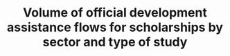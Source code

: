 ---
actual_indicator_available: USAID assistance for education development assistance
actual_indicator_available_description: "USAID programs are focused on: Improving\
  \ reading skills in primary schools; Strengthening higher education and workforce\
  \ development programs;Expanding access to education in regions witnessing crisis\
  \ and conflict;  and Fostering innovation in education through All Children Reading.\
  \ Variable            Label i4_b_1_total\tDevelopment assistance, total education\
  \ i4_b_1_basic\tDevelopment assistance, basic education i4_b_1_higher\tDevelopment\
  \ assistance, higher education"
computation_units: Dollar
data_non_statistical: false
date_metadata_updated: November 2016
date_of_national_source_publication: March 2016
disaggregation_categories: Basic and Higher Education
disaggregation_geography: National
goal_meta_link: http://unstats.un.org/sdgs/files/metadata-compilation/Metadata-Goal-4.pdf
graph_title: USAID assistance for education development assistance in US dollars
graph_type: bar
has_metadata: true
indicator: 4.b.1
indicator_definition: Total net official development assistance (ODA
indicator_name: Volume of official development assistance flows for scholarships by
  sector and type of study
indicator_sort_order: 04-0b-01
indicator_variable: i4_b_1_total
international_and_national_references: https://www.usaid.gov/results-and-data/budget-spending/congressional-budget-justification
layout: indicator
method_of_computation: http://www.oecd.org/dac/dac-glossary.htm#ODA) for scholarships
  and student costs in donor countries (types of aid
national_geographical_coverage: United States
periodicity: Annual
permalink: /4-b-1/
published: true
rationale_interpretation: http://www.oecd.org/investment/stats/44479737.pdf
reporting_status: complete
scheduled_update_by_national_source: March 2017
sdg_goal: 4
source_active_1: true
source_agency_staff_email_1: tom.snyder@ed.gov
source_agency_staff_name_1: Tom Snyder
source_agency_survey_dataset_1: USAID
source_notes_1: null
source_organisation_1: USAID
source_title_1: null
source_url_1: https://www.usaid.gov/education
target: By 2020, substantially expand globally the number of scholarships available
  to developing countries, in particular least developed countries, small island developing
  States and African countries, for enrolment in higher education, including vocational
  training and information and communications technology, technical, engineering and
  scientific programmes, in developed countries and other developing countries.
target_id: 4.b
time_period: 2013 to 2015
title: Volume of official development assistance flows for scholarships by sector
  and type of study
un_custodial_agency: 'OECD (Partnering Agencies: UNESCO-UIS)'
un_designated_tier: '1'
us_method_of_computation: Data available from budget documents.
variable_description: null
variable_notes: null
---